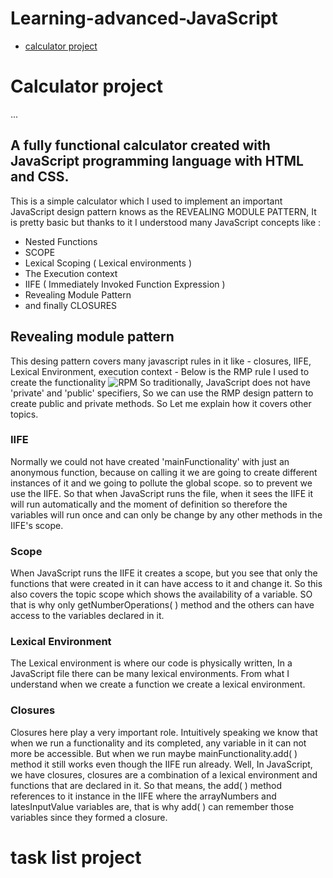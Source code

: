 # Learning-advanced-JavaScript
* [calculator project](https://github.com/nguHelon/learning-advanced-Javascript/edit/master/READMe.md#calculator-project)

# Calculator project

...
## A fully functional calculator created with JavaScript programming language with HTML and CSS.
This is a simple calculator which I used to implement an important JavaScript design pattern knows as the REVEALING MODULE PATTERN, It is pretty basic but thanks to it I understood many JavaScript concepts like :

* Nested Functions
* SCOPE
* Lexical Scoping ( Lexical environments )
* The Execution context 
* IIFE ( Immediately Invoked Function Expression )
* Revealing Module Pattern
* and finally CLOSURES

## Revealing module pattern
This desing pattern covers many javascript rules in it like - closures, IIFE, Lexical Environment, execution context - Below is the RMP rule I used to create the functionality
![RPM](https://user-images.githubusercontent.com/112963092/202444318-40ca2516-1cc0-4c45-bd7a-cf2b35600724.png)
So traditionally, JavaScript does not have 'private' and 'public' specifiers, So we can use the RMP design pattern to create public and private methods. So Let me explain how it covers other topics.

### IIFE
Normally we could not have created 'mainFunctionality' with just an anonymous function, because on calling it we are going to create different instances of it and we going to pollute the global scope. so to prevent we use the IIFE. So that when JavaScript runs the file, when it sees the IIFE it will run automatically and the moment of definition so therefore the variables will run once and can only be change by any other methods in the IIFE's scope. 

### Scope
When JavaScript runs the IIFE it creates a scope, but you see that only the functions that were created in it can have access to it and change it. So this also covers the topic scope which shows the availability of a variable. SO that is why only getNumberOperations( ) method and the others can have access to the variables declared in it.

### Lexical Environment
The Lexical environment is where our code is physically written, In a JavaScript file there can be many lexical environments. From what I understand when we create a function we create a lexical environment.

### Closures
Closures here play a very important role. Intuitively speaking we know that when we run a functionality and its completed, any variable in it can not more be accessible. But when we run maybe mainFunctionality.add( ) method it still works even though the IIFE run already. Well, In JavaScript, we have closures, closures are a combination of a lexical environment and functions that are declared in it. So that means, the add( ) method references to it instance in the IIFE where the arrayNumbers and latesInputValue variables are, that is why add( ) can remember those variables since they formed a closure.

# task list project
